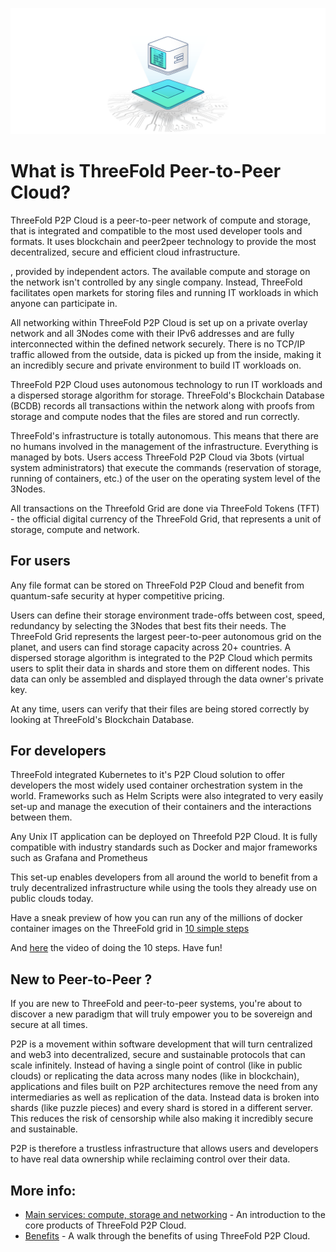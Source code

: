 ![](img/cloud_node_.png)


# What is ThreeFold Peer-to-Peer Cloud?

ThreeFold P2P Cloud is a peer-to-peer network of compute and storage, that is integrated and compatible to the most used developer tools and formats. It uses blockchain and peer2peer technology to provide the most decentralized, secure and efficient cloud infrastructure.

, provided by independent actors. The available compute and storage on the network isn't controlled by any single company. Instead, ThreeFold facilitates open markets for storing files and running IT workloads in which anyone can participate in.

All networking within ThreeFold P2P Cloud is set up on a private overlay network and all 3Nodes come with their IPv6 addresses and are fully interconnected within the defined network securely. There is no TCP/IP traffic allowed from the outside, data is picked up from the inside, making it an incredibly secure and private environment to build IT workloads on. 

ThreeFold P2P Cloud uses autonomous technology to run IT workloads and a dispersed storage algorithm for storage. ThreeFold's Blockchain Database (BCDB) records all transactions within the network along with proofs from storage and compute nodes that the files are stored and run correctly. 

ThreeFold's infrastructure is totally autonomous. This means that there are no humans involved in the management of the infrastructure. Everything is managed by bots. Users access ThreeFold P2P Cloud via 3bots (virtual system administrators) that execute the commands (reservation of storage, running of containers, etc.) of the user on the operating system level of the 3Nodes. 

All transactions on the Threefold Grid are done via ThreeFold Tokens (TFT) - the official digital currency of the ThreeFold Grid, that represents a unit of storage, compute and network.

## For users 

Any file format can be stored on ThreeFold P2P Cloud and benefit from quantum-safe security at hyper competitive pricing. 

Users can define their storage environment trade-offs between cost, speed, redundancy by selecting the 3Nodes that best fits their needs. The ThreeFold Grid represents the largest peer-to-peer autonomous grid on the planet, and users can find storage capacity across 20+ countries. A dispersed storage algorithm is integrated to the P2P Cloud which permits users to split their data in shards and store them on different nodes. This data can only be assembled and displayed through the data owner's private key.

At any time, users can verify that their files are being stored correctly by looking at ThreeFold's Blockchain Database. 

## For developers

ThreeFold integrated Kubernetes to it's P2P Cloud solution to offer developers the most widely used container orchestration system in the world. Frameworks such as Helm Scripts were also integrated to very easily set-up and manage the execution of their containers and the interactions between them. 

Any Unix IT application can be deployed on Threefold P2P Cloud. It is fully compatible with industry standards such as Docker and major frameworks such as Grafana and Prometheus

This set-up enables developers from all around the world to benefit from a truly decentralized infrastructure while using the tools they already use on public clouds today.

Have a sneak preview of how you can run any of the millions of docker container images on the ThreeFold grid in [10 simple steps](https://forum.threefold.io/t/the-versatility-of-grid-2-8-launch-any-docker-container-image-in-the-world-on-tf-grid/1214)

And [here](https://vimeo.com/599371166/3311fbdadb) the video of doing the 10 steps.  Have fun!


## New to Peer-to-Peer ?

If you are new to ThreeFold and peer-to-peer systems, you're about to discover a new paradigm that will truly empower you to be sovereign and secure at all times. 

P2P is a movement within software development that will turn centralized and web3 into decentralized, secure and sustainable protocols that can scale infinitely. Instead of having a single point of control (like in public clouds) or replicating the data across many nodes (like in blockchain), applications and files built on P2P architectures remove the need from any intermediaries as well as replication of the data. Instead data is broken into shards (like puzzle pieces) and every shard is stored in a different server. This reduces the risk of censorship while also making it incredibly secure and sustainable. 

P2P is therefore a trustless infrastructure that allows users and developers to have real data ownership while reclaiming control over their data. 

## More info:

- [Main services: compute, storage and networking](cloud_products) - An introduction to the core products of ThreeFold P2P Cloud.
- [Benefits](cloud_usp) - A walk through the benefits of using ThreeFold P2P Cloud.


<!-- - [Architecture](cloud_architecture) - Dive into the architecture that powers the ThreeFold P2P Cloud.
- [Web 2.0 vs Web 3.0 vs P2P](cloud_compare_home) - How ThreeFold P2P Cloud compares to a Public Cloud or a Blockchain. -->